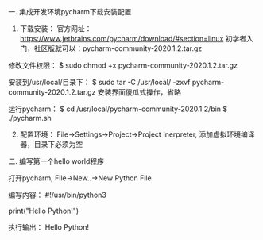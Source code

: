 一. 集成开发环境pycharm下载安装配置

1. 下载安装：
官方网址：https://www.jetbrains.com/pycharm/download/#section=linux
初学者入门，社区版就可以：pycharm-community-2020.1.2.tar.gz

修改文件权限：
$ sudo chmod +x pycharm-community-2020.1.2.tar.gz

安装到/usr/local/目录下：
$ sudo tar -C /usr/local/ -zxvf pycharm-community-2020.1.2.tar.gz
安装界面傻瓜式操作，省略

运行pycharm：
$ cd /usr/local/pycharm-community-2020.1.2/bin
$ ./pycharm.sh

2. 配置环境：
File->Settings->Project->Project Inerpreter, 添加虚拟环境编译器，目录下必须为空

二. 编写第一个hello world程序

打开pycharm, File->New..->New Python File

编写内容：
#!/usr/bin/python3

print("Hello Python!")

执行输出：
Hello Python!
